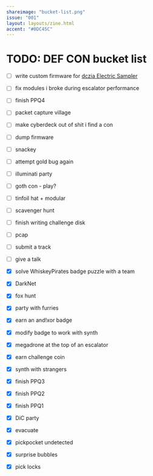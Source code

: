 ```yaml
---
shareimage: "bucket-list.png"
issue: "001"
layout: layouts/zine.html
accent: "#0DC45C"
---
```


# TODO: DEF CON bucket list

- [ ] write custom firmware for [dczia Electric Sampler](https://github.com/dczia/Defcon31-Badge)
- [ ] fix modules i broke during escalator performance
- [ ] finish PPQ4
- [ ] packet capture village
- [ ] make cyberdeck out of shit i find a con
- [ ] dump firmware
- [ ] snackey
- [ ] attempt gold bug again 
- [ ] illuminati party
- [ ] goth con - play?
- [ ] tinfoil hat + modular
- [ ] scavenger hunt
- [ ] finish writing challenge disk
- [ ] pcap
- [ ] submit a track
- [ ] give a talk
- [x] solve WhiskeyPirates badge puzzle with a team
- [x] DarkNet
- [x] fox hunt
- [x] party with furries
- [x] earn an and!xor badge
- [x] modify badge to work with synth
- [x] megadrone at the top of an escalator
- [x] earn challenge coin
- [x] synth with strangers
- [x] finish PPQ3
- [x] finish PPQ2
- [x] finish PPQ1
- [x] DiC party
- [x] evacuate
- [x] pickpocket undetected
- [x] surprise bubbles
- [x] pick locks

